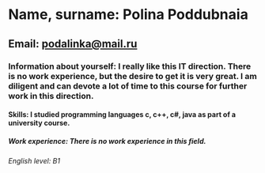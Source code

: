 # Name, surname: Polina Poddubnaia

## Email: podalinka@mail.ru

### Information about yourself: I really like this IT direction. There is no work experience, but the desire to get it is very great. I am diligent and can devote a lot of time to this course for further work in this direction.

#### Skills: I studied programming languages c, c++, c#, java as part of a university course.

##### Work experience: There is no work experience in this field.

###### English level: B1
